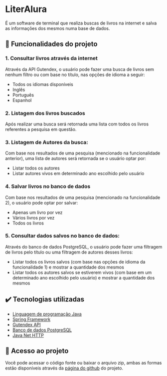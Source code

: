 # LiterAlura
É um software de terminal que realiza buscas de livros na internet e salva as informações dos mesmos numa base de dados.

## 🔨 Funcionalidades do projeto
### 1. Consultar livros através da internet
Através da API Gutendex, o usuário pode fazer uma busca de livros sem nenhum filtro ou com base no título, nas opções de idioma a seguir:  
- Todos os idiomas disponíveis
- Inglês  
- Português
- Espanhol
### 2. Listagem dos livros buscados
Após realizar uma busca será retornada uma lista com todos os livros referentes a pesquisa em questão.
### 3. Listagem de Autores da busca:
Com base nos resultados de uma pesquisa (mencionado na funcionalidade anterior), uma lista de autores será retornada se o usuário optar por:
- Listar todos os autores
- Listar autores vivos em determinado ano escolhido pelo usuário
### 4. Salvar livros no banco de dados
Com base nos resultados de uma pesquisa (mencionado na funcionalidade 2), o usuário pode optar por salvar:
- Apenas um livro por vez
- Vários livros por vez
- Todos os livros 
### 5. Consultar dados salvos no banco de dados:
Através do banco de dados PostgreSQL, o usuário pode fazer uma filtragem de livros pelo título ou uma filtragem de autores desses livros:
- Listar todos os livros salvos (com base nas opções de idioma da funcionalidade 1) e mostrar a quantidade dos mesmos
- Listar todos os autores salvos se estiverem vivos (com base em um determinado ano escolhido pelo usuário) e mostrar a quantidade dos mesmos

## ✔️ Tecnologias utilizadas
- [Linguagem de programação Java](https://www.oracle.com/br/java/)
- [Spring Framework](https://spring.io/)
- [Gutendex API](https://gutendex.com/)
- [Banco de dados PostgreSQL](https://www.postgresql.org/)
- [Java Net HTTP](https://docs.oracle.com/en%2Fjava%2Fjavase%2F11%2Fdocs%2Fapi%2F%2F/java.net.http/java/net/http/package-summary.html)

## 📁 Acesso ao projeto
Você pode acessar o código fonte ou baixar o arquivo zip, ambas as formas estão disponíveis através da [página do github](https://github.com/PedroHenriqueMQ/Chellenge_LiterAlura-OracleNextEducation) do projeto.

